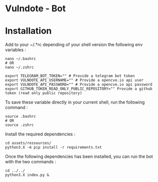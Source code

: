 # Vulndote - Bot

# Installation 

Add to your ~/.*rc depending of your shell version the following env variables :
```
nano ~/.bashrc 
# OR 
nano ~/.zshrc
```
```
export TELEGRAM_BOT_TOKEN="" # Provide a telegram bot token 
export VULNDOTE_API_USERNAME="" # Provide a opencve.io api user
export VULNDOTE_API_PASSWORD="" # Provide a opencve.io api password
export GITHUB_TOKEN_READ_ONLY_PUBLIC_REPOSITORY="" Provide a github token (read only public repository)
```
To save these variable directly in your current shell, run the following command :
```
source .bashrc 
# OR 
source .zshrc
```
Install the required dependencies :

```
cd assets/ressources/
python3.X -m pip install -r requirements.txt
```
Once the following dependencies has been installed, you can run the bot with the two commands :

```
cd ../../
python3.X index.py &
```